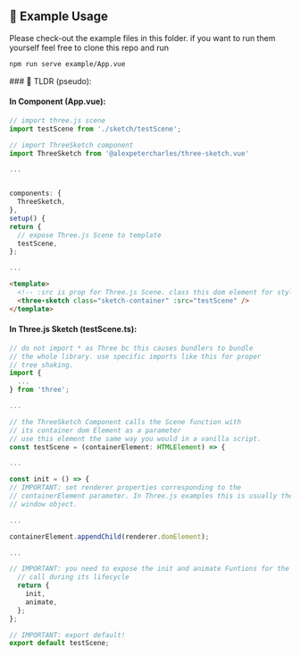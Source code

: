 ## 🎁 Example Usage

Please check-out the example files in this folder. if you
want to run them yourself feel free to clone this repo and run

```zsh
npm run serve example/App.vue
```

### 🥱 TLDR (pseudo):

#### In Component (App.vue):

```typescript
// import three.js scene
import testScene from './sketch/testScene';

// import ThreeSketch component
import ThreeSketch from '@alexpetercharles/three-sketch.vue'

...


components: {
  ThreeSketch,
},
setup() {
return {
  // expose Three.js Scene to template
  testScene,
};

...
```
```html 
<template>
  <!-- :src is prop for Three.js Scene. class this dom element for styling !-->
  <three-sketch class="sketch-container" :src="testScene" />
</template>
```

#### In Three.js Sketch (testScene.ts):

```typescript
// do not import * as Three bc this causes bundlers to bundle
// the whole library. use specific imports like this for proper 
// tree shaking. 
import {
  ...
} from 'three';

...

// the ThreeSketch Component calls the Scene function with 
// its container dom Element as a parameter
// use this element the same way you would in a vanilla script.
const testScene = (containerElement: HTMLElement) => {

...

const init = () => {
// IMPORTANT: set renderer properties corresponding to the 
// containerElement parameter. In Three.js examples this is usually the 
// window object.

...

containerElement.appendChild(renderer.domElement);

...

// IMPORTANT: you need to expose the init and animate Funtions for the component to
  // call during its lifecycle
  return {
    init,
    animate,
  };
};

// IMPORTANT: export default!
export default testScene;

```
